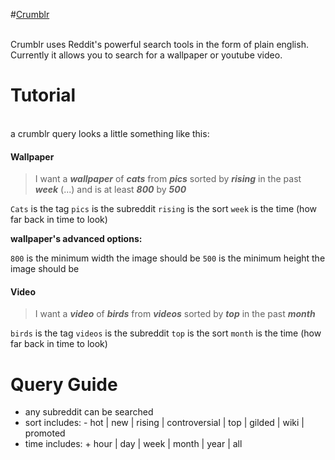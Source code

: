 #[Crumblr](http://spookycorridor.github.io/project1/)

<br>
Crumblr uses Reddit's powerful search tools in the form of plain english. 
Currently it allows you to search for a wallpaper or youtube video. 

# Tutorial 

<br>
a crumblr query looks a little something like this: 

#### Wallpaper
>I want a <em>__wallpaper__</em> of <em>__cats__</em> from <em>__pics__</em> sorted by <em>__rising__</em> in the past <em>__week__</em> (...) and is at least <em>__800__</em> by <em>__500__</em>

`Cats` is the tag
`pics` is the subreddit
`rising` is the sort
`week` is the time (how far back in time to look)

__wallpaper's advanced options:__

`800` is the minimum width the image should be 
`500` is the minimum height the image should be 

#### Video 
>I want a <em>__video__</em> of <em>__birds__</em> from <em>__videos__</em> sorted by <em>__top__</em> in the past <em>__month__</em>

`birds` is the tag
`videos` is the subreddit
`top` is the sort
`month` is the time (how far back in time to look) 

# Query Guide
- any subreddit can be searched
- sort includes: 
       -  hot | new | rising | controversial | top | gilded | wiki | promoted
- time includes: 
       + hour | day | week | month | year | all


